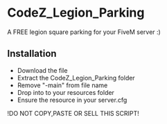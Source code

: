 # CodeZ_Legion_Parking
A FREE legion square parking for your FiveM server :)

Installation
------------
- Download the file
- Extract the CodeZ_Legion_Parking folder 
- Remove "-main" from file name
- Drop into to your resources folder
- Ensure the resource in your server.cfg

!DO NOT COPY,PASTE OR SELL THIS SCRIPT!
